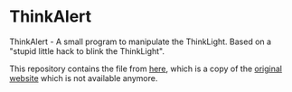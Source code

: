 # ThinkAlert

ThinkAlert - A small program to manipulate the ThinkLight. Based on a "stupid little hack to blink the ThinkLight".

This repository contains the file from [here](http://www.bundesdatenministerium.de/download/scripts/thinklight.c.html), which is a copy of the [original website](http://www.mike.tl/other/ThinkAlert.html) which is not available anymore.
